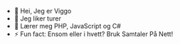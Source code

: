 - 👋 Hei, Jeg er Viggo
- 👀 Jeg liker turer
- 🌱 Lærer meg PHP, JavaScript og C#
- ⚡ Fun fact: Ensom eller i hvett? Bruk Samtaler På Nett!

<!---
veggenss/veggenss is a ✨ special ✨ repository because its `README.md` (this file) appears on your GitHub profile.
You can click the Preview link to take a look at your changes.
--->
